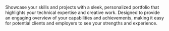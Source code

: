 <p>Showcase your skills and projects with a sleek, personalized portfolio that highlights your technical expertise and creative work. Designed to provide an engaging overview of your capabilities and achievements, making it easy for potential clients and employers to see your strengths and experience.</p>
